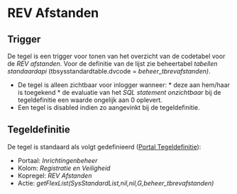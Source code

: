 # REV Afstanden

## Trigger

De tegel is een trigger voor tonen van het overzicht van de codetabel voor de *REV afstanden*. Voor de definitie van de lijst zie beheertabel *tabellen standaardapi* (tbsysstandardtable.dvcode = *beheer_tbrevafstanden)*.

  *  De tegel is alleen zichtbaar voor inlogger wanneer:
    * deze aan hem/haar is toegekend 
    * de evaluatie van het *SQL statement onzichtbaar* bij de tegeldefinitie een waarde ongelijk aan 0 oplevert. 
  * Een tegel is disabled indien zo aangevinkt bij de tegeldefinitie.

## Tegeldefinitie

De tegel is standaard als volgt gedefinieerd ([Portal Tegeldefinitie](/docs/instellen_inrichten/portaldefinitie/portal_tegel.md)):

  * Portaal: *Inrichtingenbeheer*
  * Kolom: *Registratie en Veiligheid*
  * Kopregel: *REV Afstanden*
  * Actie: *getFlexList(SysStandardList,nil,nil,G,beheer_tbrevafstanden)*

